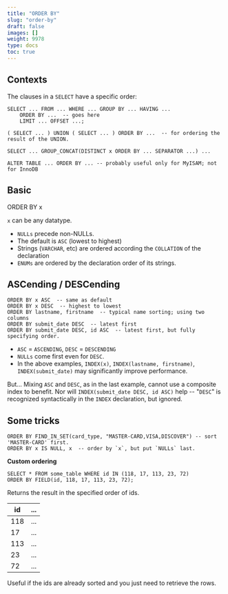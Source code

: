 ```yaml
---
title: "ORDER BY"
slug: "order-by"
draft: false
images: []
weight: 9978
type: docs
toc: true
---
```


## Contexts
The clauses in a `SELECT` have a specific order:

    SELECT ... FROM ... WHERE ... GROUP BY ... HAVING ...
        ORDER BY ...  -- goes here
        LIMIT ... OFFSET ...;

    ( SELECT ... ) UNION ( SELECT ... ) ORDER BY ...  -- for ordering the result of the UNION.

    SELECT ... GROUP_CONCAT(DISTINCT x ORDER BY ... SEPARATOR ...) ...

    ALTER TABLE ... ORDER BY ... -- probably useful only for MyISAM; not for InnoDB



        

## Basic
   ORDER BY x

`x` can be any datatype.

* `NULLs` precede non-NULLs.
* The default is `ASC` (lowest to highest)
* Strings (`VARCHAR`, etc) are ordered according the `COLLATION` of the declaration
* `ENUMs` are ordered by the declaration order of its strings.


## ASCending / DESCending
    ORDER BY x ASC  -- same as default
    ORDER BY x DESC  -- highest to lowest
    ORDER BY lastname, firstname  -- typical name sorting; using two columns
    ORDER BY submit_date DESC  -- latest first
    ORDER BY submit_date DESC, id ASC  -- latest first, but fully specifying order.

* `ASC` = `ASCENDING`, `DESC` = `DESCENDING`
* `NULLs` come first even for `DESC`.
* In the above examples, `INDEX(x)`, `INDEX(lastname, firstname)`, `INDEX(submit_date)`  may significantly improve performance.

But... Mixing `ASC` and `DESC`, as in the last example, cannot use a composite index to benefit.  Nor will `INDEX(submit_date DESC, id ASC)` help -- "`DESC`" is recognized syntactically in the `INDEX` declaration, but ignored.

## Some tricks
    ORDER BY FIND_IN_SET(card_type, "MASTER-CARD,VISA,DISCOVER") -- sort 'MASTER-CARD' first.
    ORDER BY x IS NULL, x  -- order by `x`, but put `NULLs` last.

**Custom ordering**

    SELECT * FROM some_table WHERE id IN (118, 17, 113, 23, 72) 
    ORDER BY FIELD(id, 118, 17, 113, 23, 72);

Returns the result in the specified order of ids.

| id| ...|
| ------ | ------ |
| 118   | ...|
| 17    | ...|
| 113   | ...|
| 23    | ...|
| 72    | ...|


 Useful if the ids are already sorted and you just need to retrieve the rows.

